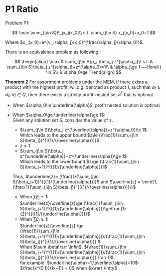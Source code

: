 # P1 Ratio

Problem P1:

$$
\max  \sum_{j\in S}P_jx_j(x_0)\\
s.t.  \sum_{j\in S}
x_j(x_0)+x_0=1
$$

Where $x_j(x_0)=e^{v_j \alpha_j}(x_0)^{\frac{\alpha_j}{\alpha_0}}$. 

There is an equivalence problem as following.

$$
\begin{align}
\max & \sum_{j\in S}p_j \beta_j z^{\alpha_j}\\
s.t. & \sum_{j\in S}\beta_j z^{\alpha_j}+z^{\alpha_0}=1\\
& \alpha_j\ge 1 ~~\forall j \in S\\
& \alpha_0\ge 1
\end{align}
$$


**Theorem 2** For assortment problems under the MEM, if there exists a product with the highest
profit, w.l.o.g. denoted as product 1, such that $\alpha_1$ ≥ $\alpha_0$  $\forall j\in Q$, then there exists a
strictly profit-nested set $S^*$ that is optimal.


- When $\alpha_0\le \underline{\alpha}$, profit nested solution is optimal
  
- When $\alpha_0\ge \underline{\alpha}\ge 1$:  
  Given any solution set $S$, consider the value of z.  
  - $\sum_{j\in S}\beta_j z^{\overline{\alpha}}+z^{\alpha_0}\le 1$   
  Which leads to the upper bound $z\le (\frac{1}{\sum_{j\in S}\beta_j})^{({1}/{\overline{\alpha}})}$
  - $z\le 1$
  - $\sum_{j\in S}\beta_j z^{\underline{\alpha}}+z^{\underline{\alpha}}\ge 1$   
  Which leads to the lower bound $z\ge (\frac{1}{\sum_{j\in S}\beta_j+1})^{({1}/{\underline{\alpha}})}$  

  Thus, $\underline{z}= (\frac{1}{\sum_{j\in S}\beta_j+1})^{({1}/{\underline{\alpha}})}$ and $\overline{z} = \min\{1,(\frac{1}{\sum_{j\in S}\beta_j})^{({1}/{\overline{\alpha}})}\}$
  - When $\sum\beta_j\le 1$:   
  $\underline{z}/\overline{z}\ge (\frac{1}{\sum_{j\in S}\beta_j+1})^{({1}/{\underline{\alpha}})}\ge\frac{1}{2}^{{({1}/{\underline{\alpha}})}}$
  - When $\sum\beta_j\ge 1$:   
  $\underline{z}/\overline{z} \ge\
  (\frac{1}{\sum_{j\in S}\beta_j+1})^{({1}/{\underline{\alpha}})}/(\frac{1}{\sum_{j\in S}\beta_j})^{({1}/{\overline{\alpha})}}
  $  
  When $\sum \beta\rarr \infin$, $(\frac{1}{\sum_{j\in S}\beta_j+1})^{({1}/{\underline{\alpha}})}/(\frac{1}{\sum_{j\in S}\beta_j})^{({1}/{\overline{\alpha})}} \rarr 0$  
  for example:
  $\underline{\alpha}=1,\overline{\alpha}=10$:  $\frac{x^{0.1}}{(x+1)} = 0$ when $x\rarr \infty$ 